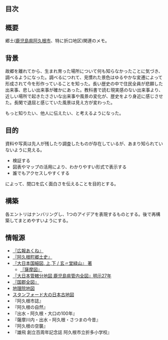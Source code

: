 ## 目次

<!-- toc -->

## 概要

郷土([鹿児島県阿久根市](https://maps.app.goo.gl/PvxRiVGu2V33KGfZ8)、特に折口地区)関連のメモ。

## 背景

故郷を離れてから、生まれ育った場所について何も知らなかったことに気づき、調べるようになった。調べるにつれて、見慣れた景色はゆるやかな変遷によって形成されて今を形作っていることを知った。長い歴史の中で住民全員が悲願した出来事、悲しい出来事が確かにあった。教科書で読む現実感のない出来事より、近しい場所で起きたささいな出来事や風景の変化が、歴史をより身近に感じさせた。長閑で退屈と感じていた風景は見え方が変わった。

もっと知りたい、他人に伝えたい、と考えるようになった。

## 目的

資料や写真は先人が残したり調査したものが存在しているが、あまり知られていないように見える。

- 検証する
- 図表やマップの活用により、わかりやすい形式で表示する
- 誰でもアクセスしやすくする

によって、間口を広く面白さを伝えることを目的とする。

## 構築

各エントリはナンバリングし、1つのアイデアを表現するものとする。後で再構築してまとめやすいようにする。

## 情報源

- [『広報あくね』](https://www.city.akune.lg.jp/shiseijoho/koho/kohoakune/index.html)
- [『阿久根町郷土史』](https://dl.ndl.go.jp/pid/1186448/1/292)
- [『大日本国細図. 上,下 / 玄〃堂緑山』 著](https://www.wul.waseda.ac.jp/kotenseki/html/ru11/ru11_00041/index.html)
  - [『薩摩図』](https://archive.wul.waseda.ac.jp/kosho/ru11/ru11_00041/ru11_00041_0002/ru11_00041_0002_p0035.jpg)
- [『大日本管轄分地図 鹿児島県管内全図』明示27年](https://adeac.jp/iwasebunko/viewer/mp01968400/902-115-00-46)
- [『国郡全図』](https://websv.aichi-pref-library.jp/wahon/detail/208.html)
- [地理院地図](https://maps.gsi.go.jp/#15/32.061555/130.227513/&base=ort&ls=ort%7Cd1-no988%7Crelief%7Cpp&blend=01&disp=1001&vs=c1g1j0h0k0l0u0t0z0r0s0m0f1&d=m)
- [スタンフォード大の日本古地図](https://stanford.maps.arcgis.com/apps/SimpleViewer/index.html?appid=733446cc5a314ddf85c59ecc10321b41)
- 『阿久根市誌』
- 『阿久根の自然』
- 『出水・阿久根・大口の100年』
- 『薩摩川内・出水・阿久根・さつまの今昔』
- 『阿久根の空襲』
- 『雄飛 創立百周年記念誌 阿久根市立折多小学校』
